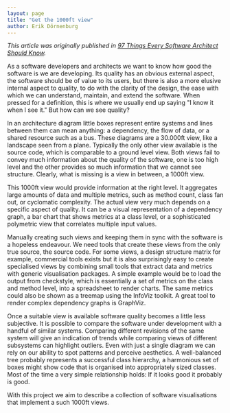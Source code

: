 ```yaml
---
layout: page
title: "Get the 1000ft view"
author: Erik Dörnenburg
---
```


*This article was originally published in [97 Things Every Software Architect Should Know](http://shop.oreilly.com/product/9780596522704.do).*

As a software developers and architects we want to know how good the software is we are developing. Its quality has an obvious external aspect, the software should be of value to its users, but there is also a more elusive internal aspect to quality, to do with the clarity of the design, the ease with which we can understand, maintain, and extend the software. When pressed for a definition, this is where we usually end up saying "I know it when I see it." But how can we see quality? 

In an architecture diagram little boxes represent entire systems and lines  between them can mean anything: a dependency, the flow of data, or a shared resource such as a bus. These diagrams are a 30.000ft view, like a landscape seen from a plane. Typically the only other view available is the source code, which is comparable to a ground level view. Both views fail to convey much information about the quality of the software, one is too high level and the other provides so much information that we cannot see structure. Clearly, what is missing is a view in between, a 1000ft view.

This 1000ft view would provide information at the right level. It aggregates large amounts of data and multiple metrics, such as method count, class fan out, or cyclomatic complexity. The actual view very much depends on a specific aspect of quality. It can be a visual representation of a dependency graph, a bar chart that shows metrics at a class level, or a sophisticated polymetric view that correlates multiple input values.

Manually creating such views and keeping them in sync with the software is a hopeless endeavour. We need tools that create these views from the only true source, the source code. For some views, a design structure matrix for example, commercial tools exists but it is also surprisingly easy to create specialised views by combining small tools that extract data and metrics with generic visualisation packages. A simple example would be to load the output from checkstyle, which is essentially a set of metrics on the class and method level, into a spreadsheet to render charts. The same metrics could also be shown as a treemap using the InfoViz toolkit. A great tool to render complex dependency graphs is GraphViz.

Once a suitable view is available software quality becomes a little less subjective. It is possible to compare the software under development with a handful of similar systems. Comparing different revisions of the same system will give an indication of trends while comparing views of different subsystems can highlight outliers. Even with just a single diagram we can rely on our ability to spot patterns and perceive aesthetics. A well-balanced tree probably represents a successful class hierarchy, a harmonious set of boxes might show code that is organised into appropriately sized classes. Most of the time a very simple relationship holds: If it looks good it probably is good.
                                                                                   
With this project we aim to describe a collection of software visualisations that implement a such 1000ft views.
